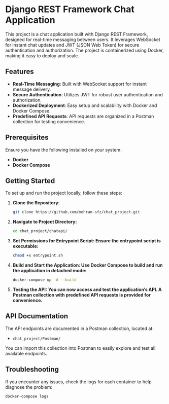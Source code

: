 # Django REST Framework Chat Application

This project is a chat application built with Django REST Framework, designed for real-time messaging between users. It leverages WebSocket for instant chat updates and JWT (JSON Web Token) for secure authentication and authorization. The project is containerized using Docker, making it easy to deploy and scale.

## Features

- **Real-Time Messaging**: Built with WebSocket support for instant message delivery.
- **Secure Authentication**: Utilizes JWT for robust user authentication and authorization.
- **Dockerized Deployment**: Easy setup and scalability with Docker and Docker Compose.
- **Predefined API Requests**: API requests are organized in a Postman collection for testing convenience.

## Prerequisites

Ensure you have the following installed on your system:
- **Docker**
- **Docker Compose**

## Getting Started

To set up and run the project locally, follow these steps:

1. **Clone the Repository**:
   ```bash
   git clone https://github.com/mehran-sfz/chat_project.git
2. **Navigate to Project Directory:**
   ```bash
   cd chat_project/chatapi/
3. **Set Permissions for Entrypoint Script: Ensure the entrypoint script is executable:**
   ```bash
   chmod +x entrypoint.sh

4. **Build and Start the Application: Use Docker Compose to build and run the application in detached mode:**
   ```bash
   docker-compose up -d --build

5. **Testing the API: You can now access and test the application’s API. A Postman collection with predefined API requests is provided for convenience.**


## API Documentation

The API endpoints are documented in a Postman collection, located at:
- `chat_project/Postman/`

You can import this collection into Postman to easily explore and test all available endpoints.

## Troubleshooting

If you encounter any issues, check the logs for each container to help diagnose the problem:
```bash
docker-compose logs

